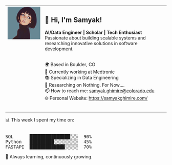 <table>
<tr>
<td valign="top"><img src=img.png width="300"/></td>
<td valign="top">

<h2>👋 Hi, I'm Samyak!</h2>

<strong>AI/Data Engineer | Scholar | Tech Enthusiast</strong><br>
Passionate about building scalable systems and researching innovative solutions in software development.<br><br>

🌍 Based in Boulder, CO <br>
💼 Currently working at Medtronic <br>
📚 Specializing in Data Engineering <br>
🔭 Researching on Nothing. For Now.... <br>
📫 How to reach me: samyak.ghimire@colorado.edu <br>
🌐 Personal Website: https://samyakghimire.com/ <br><br>

</td>
</tr>
</table>

<p allign = "center">
📊 This week I spent my time on:
<pre>                     
SQL      ███████████████░░░  90%
Python   █████████░░░░░░░░░  45%
FASTAPI  █████████████░░░░░  70%
</pre>
🚀 Always learning, continuously growing.<br>
</p>
